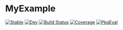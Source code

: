 # MyExample

[![Stable](https://img.shields.io/badge/docs-stable-blue.svg)](https://maucejo.github.io/MyExample.jl/stable/)
[![Dev](https://img.shields.io/badge/docs-dev-blue.svg)](https://maucejo.github.io/MyExample.jl/dev/)
[![Build Status](https://github.com/maucejo/MyExample.jl/actions/workflows/CI.yml/badge.svg?branch=master)](https://github.com/maucejo/MyExample.jl/actions/workflows/CI.yml?query=branch%3Amaster)
[![Coverage](https://codecov.io/gh/maucejo/MyExample.jl/branch/master/graph/badge.svg)](https://codecov.io/gh/maucejo/MyExample.jl)
[![PkgEval](https://JuliaCI.github.io/NanosoldierReports/pkgeval_badges/M/MyExample.svg)](https://JuliaCI.github.io/NanosoldierReports/pkgeval_badges/report.html)
